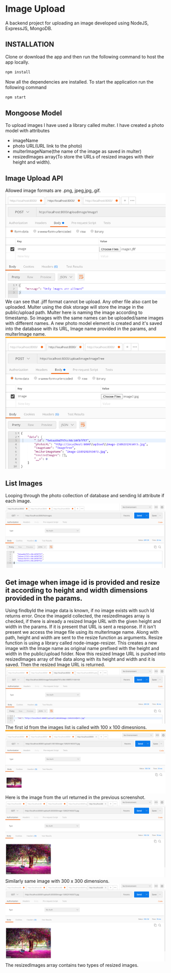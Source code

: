 # Image Upload

A backend project for uploading an image developed using NodeJS, ExpressJS, MongoDB.

## INSTALLATION

Clone or download the app and then run the following command to host the app locally.

```bash
npm install
```

Now all the dependencies are installed. To start the application run the following command

```bash
npm start
```

## Mongoose Model

To upload images I have used a library called multer.
I have created a photo model with attributes

- imageName
- photo URL(URL link to the photo)
- multerImageName(the name of the image as saved in multer)
- resizedImages array(To store the URLs of resized images with their height and width).

## Image Upload API

Allowed image formats are .png, jpeg,jpg,.gif.
![](Readme%20ScreenShots/allowedImageFormats.png)
We can see that .jiff format cannot be upload. Any other file also cant be uploaded.
Multer using the disk storage will store the image in the public/upload path. Multer here is naming the image according to timestamp. So images with the same names can be uploaded/same images with different names.
A new photo model element is created and it's saved into the database with its URL, Image name provided in the params, and multerImage name.
![](Readme%20ScreenShots/imageUpload.png)

## List Images

Looping through the photo collection of database and sending Id attribute if each image.
![](Readme%20ScreenShots/imagesList.png)

## Get image when image id is provided and resize it according to height and width dimensions provided in the params.

Using findbyId the image data is known, if no image exists with such Id returns error.
Once the imageId collected, the resizedImages array is checked, if there is already a resized Image URL with the given height and width in the params. If it is present that URL is sent a response.
If it isn't present we access the image file using its multerImage name.
Along with path, height and width are sent to the resize function as arguments.
Resize function is using a library called node-image-resizer. This creates a new image with the Image name as original name prefixed with the height and width in the public/upload folder.
Now this resized Image URL is pushed into resizedImages array of the data along with its height and width and it is saved. Then the resized Image URL is returned.
![](Readme%20ScreenShots/dimensions100_100.png)
The first id from the images list is called with 100 x 100 dimesnions.
![](Readme%20ScreenShots/100100.png)
Here is the image from the url returned in the previous screenshot.
![](Readme%20ScreenShots/300300.png)
Similarly same image with 300 x 300 dimensions.
![](Readme%20ScreenShots/300300.png)
The resizedImages array contains two types of resized images.
